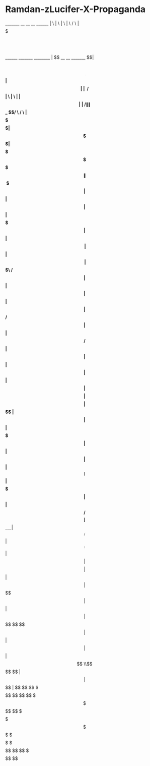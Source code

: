 # Ramdan-zLucifer-X-Propaganda
  _______                                 __                                      __                           __   ______                      |       \                               |  \                                    |  \                         |  \ /      \                     | $$$$$$$\  ______   ______ ____    ____| $$  ______   _______         ________ | $$      __    __   _______  \$$|  $$$$$$\ ______    ______   | $$__| $$ |      \ |      \    \  /      $$ |      \ |       \       |        \| $$     |  \  |  \ /       \|  \| $$_  \$$/      \  /      \  | $$    $$  \$$$$$$\| $$$$$$\$$$$\|  $$$$$$$  \$$$$$$\| $$$$$$$\       \$$$$$$$$| $$     | $$  | $$|  $$$$$$$| $$| $$ \   |  $$$$$$\|  $$$$$$\ | $$$$$$$\ /      $$| $$ | $$ | $$| $$  | $$ /      $$| $$  | $$        /    $$ | $$     | $$  | $$| $$      | $$| $$$$   | $$    $$| $$   \$$ | $$  | $$|  $$$$$$$| $$ | $$ | $$| $$__| $$|  $$$$$$$| $$  | $$       /  $$$$_ | $$_____| $$__/ $$| $$_____ | $$| $$     | $$$$$$$$| $$       | $$  | $$ \$$    $$| $$ | $$ | $$ \$$    $$ \$$    $$| $$  | $$      |  $$    \| $$     \\$$    $$ \$$     \| $$| $$      \$$     \| $$        \$$   \$$  \$$$$$$$ \$$  \$$  \$$  \$$$$$$$  \$$$$$$$ \$$   \$$       \$$$$$$$$ \$$$$$$$$ \$$$$$$   \$$$$$$$ \$$ \$$       \$$$$$$$ \$$                                                                                                                                                                                                                                                                                                                                                                                                                                                   
